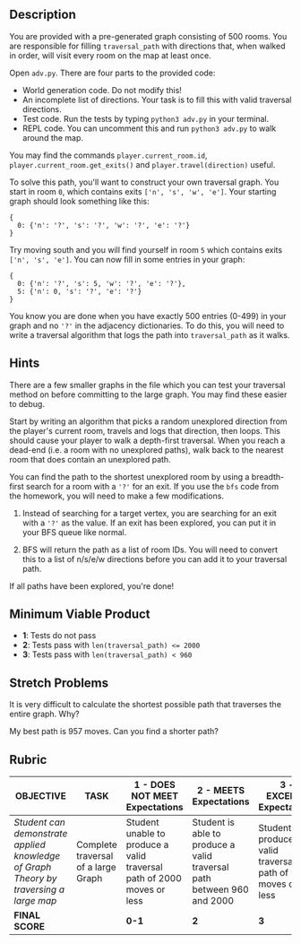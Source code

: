 ## Description

You are provided with a pre-generated graph consisting of 500 rooms. You are responsible for filling `traversal_path` with directions that, when walked in order, will visit every room on the map at least once.

Open `adv.py`. There are four parts to the provided code:

- World generation code. Do not modify this!
- An incomplete list of directions. Your task is to fill this with valid traversal directions.
- Test code. Run the tests by typing `python3 adv.py` in your terminal.
- REPL code. You can uncomment this and run `python3 adv.py` to walk around the map.

You may find the commands `player.current_room.id`, `player.current_room.get_exits()` and `player.travel(direction)` useful.

To solve this path, you'll want to construct your own traversal graph. You start in room `0`, which contains exits `['n', 's', 'w', 'e']`. Your starting graph should look something like this:

```
{
  0: {'n': '?', 's': '?', 'w': '?', 'e': '?'}
}
```

Try moving south and you will find yourself in room `5` which contains exits `['n', 's', 'e']`. You can now fill in some entries in your graph:

```
{
  0: {'n': '?', 's': 5, 'w': '?', 'e': '?'},
  5: {'n': 0, 's': '?', 'e': '?'}
}
```

You know you are done when you have exactly 500 entries (0-499) in your graph and no `'?'` in the adjacency dictionaries. To do this, you will need to write a traversal algorithm that logs the path into `traversal_path` as it walks.

## Hints

There are a few smaller graphs in the file which you can test your traversal method on before committing to the large graph. You may find these easier to debug.

Start by writing an algorithm that picks a random unexplored direction from the player's current room, travels and logs that direction, then loops. This should cause your player to walk a depth-first traversal. When you reach a dead-end (i.e. a room with no unexplored paths), walk back to the nearest room that does contain an unexplored path.

<!-- get_exits -->
<!-- if the exit hasn't been visited -->
<!--    go to that exit -->
<!-- else -->
<!--    return 'been there done that' -->

You can find the path to the shortest unexplored room by using a breadth-first search for a room with a `'?'` for an exit. If you use the `bfs` code from the homework, you will need to make a few modifications.

1. Instead of searching for a target vertex, you are searching for an exit with a `'?'` as the value. If an exit has been explored, you can put it in your BFS queue like normal.

2. BFS will return the path as a list of room IDs. You will need to convert this to a list of n/s/e/w directions before you can add it to your traversal path.

If all paths have been explored, you're done!

## Minimum Viable Product

- **1**: Tests do not pass
- **2**: Tests pass with `len(traversal_path) <= 2000`
- **3**: Tests pass with `len(traversal_path) < 960`

## Stretch Problems

It is very difficult to calculate the shortest possible path that traverses the entire graph. Why?

My best path is 957 moves. Can you find a shorter path?

## Rubric

| OBJECTIVE                                                                             | TASK                                | 1 - DOES NOT MEET Expectations                                         | 2 - MEETS Expectations                                                 | 3 - EXCEEDS Expectations                                     | SCORE |
| ------------------------------------------------------------------------------------- | ----------------------------------- | ---------------------------------------------------------------------- | ---------------------------------------------------------------------- | ------------------------------------------------------------ | ----- |
| _Student can demonstrate applied knowledge of Graph Theory by traversing a large map_ | Complete traversal of a large Graph | Student unable to produce a valid traversal path of 2000 moves or less | Student is able to produce a valid traversal path between 960 and 2000 | Student produces a valid traversal path of 959 moves or less |       |
| **FINAL SCORE**                                                                       |                                     | **0-1**                                                                | **2**                                                                  | **3**                                                        |       |
